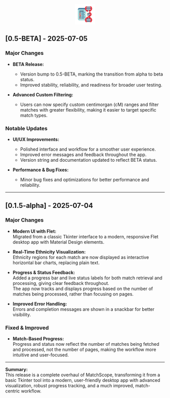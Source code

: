 <div align="center">
  <img src="icon.png" alt="MatchScope Logo" width="64" height="64">
</div>

## [0.5-BETA] - 2025-07-05

### Major Changes

- **BETA Release:**

  - Version bump to 0.5-BETA, marking the transition from alpha to beta status.
  - Improved stability, reliability, and readiness for broader user testing.

- **Advanced Custom Filtering:**
  - Users can now specify custom centimorgan (cM) ranges and filter matches with greater flexibility, making it easier to target specific match types.

### Notable Updates

- **UI/UX Improvements:**

  - Polished interface and workflow for a smoother user experience.
  - Improved error messages and feedback throughout the app.
  - Version string and documentation updated to reflect BETA status.

- **Performance & Bug Fixes:**
  - Minor bug fixes and optimizations for better performance and reliability.

---

## [0.1.5-alpha] - 2025-07-04

### Major Changes

- **Modern UI with Flet:**  
  Migrated from a classic Tkinter interface to a modern, responsive Flet desktop app with Material Design elements.

- **Real-Time Ethnicity Visualization:**  
  Ethnicity regions for each match are now displayed as interactive horizontal bar charts, replacing plain text.

- **Progress & Status Feedback:**  
  Added a progress bar and live status labels for both match retrieval and processing, giving clear feedback throughout.  
  The app now tracks and displays progress based on the number of matches being processed, rather than focusing on pages.

- **Improved Error Handling:**  
  Errors and completion messages are shown in a snackbar for better visibility.

### Fixed & Improved

- **Match-Based Progress:**  
  Progress and status now reflect the number of matches being fetched and processed, not the number of pages, making the workflow more intuitive and user-focused.

---

**Summary:**  
This release is a complete overhaul of MatchScope, transforming it from a basic Tkinter tool into a modern, user-friendly desktop app with advanced visualization, robust progress tracking, and a much improved, match-centric workflow.
